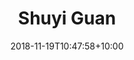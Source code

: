 ---
title: "Shuyi Guan"
date: 2018-11-19T10:47:58+10:00
image: "images/team/Shuyi Guan.jpg"
jobtitle: "UI/UX Designer - DKU '22"
# linkedinurl: "https://www.linkedin.com/in/junkaiman"
# promoted: true
weight: 1
---